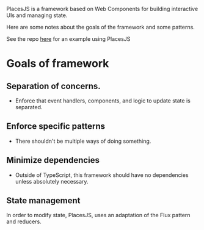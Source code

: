 

PlacesJS is a framework based on Web Components for building interactive UIs and managing state.

Here are some notes about the goals of the framework and some patterns.


See the repo [here](https://github.com/gatherspiel/DMVBoardGames/tree/main/src/ui) for an example using PlacesJS

# Goals of framework

## Separation of concerns.

- Enforce that event handlers, components, and logic to update state is separated.

## Enforce specific patterns

- There shouldn't be multiple ways of doing something.

## Minimize dependencies

- Outside of TypeScript, this framework should have no dependencies unless absolutely necessary.


## State management

In order to modify state, PlacesJS, uses an adaptation of the Flux pattern and reducers.
